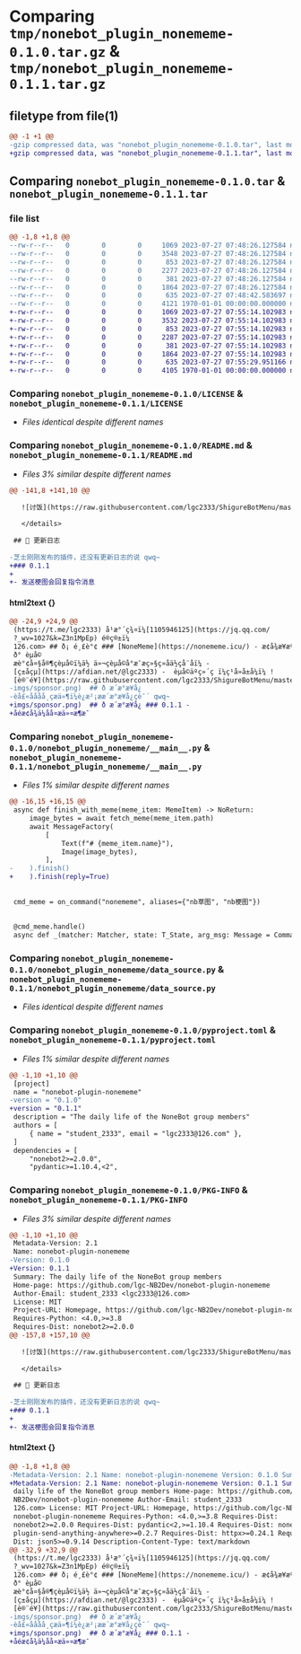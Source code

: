 # Comparing `tmp/nonebot_plugin_nonememe-0.1.0.tar.gz` & `tmp/nonebot_plugin_nonememe-0.1.1.tar.gz`

## filetype from file(1)

```diff
@@ -1 +1 @@
-gzip compressed data, was "nonebot_plugin_nonememe-0.1.0.tar", last modified: Thu Jul 27 07:48:42 2023, max compression
+gzip compressed data, was "nonebot_plugin_nonememe-0.1.1.tar", last modified: Thu Jul 27 07:55:29 2023, max compression
```

## Comparing `nonebot_plugin_nonememe-0.1.0.tar` & `nonebot_plugin_nonememe-0.1.1.tar`

### file list

```diff
@@ -1,8 +1,8 @@
--rw-r--r--   0        0        0     1069 2023-07-27 07:48:26.127584 nonebot_plugin_nonememe-0.1.0/LICENSE
--rw-r--r--   0        0        0     3548 2023-07-27 07:48:26.127584 nonebot_plugin_nonememe-0.1.0/README.md
--rw-r--r--   0        0        0      853 2023-07-27 07:48:26.127584 nonebot_plugin_nonememe-0.1.0/nonebot_plugin_nonememe/__init__.py
--rw-r--r--   0        0        0     2277 2023-07-27 07:48:26.127584 nonebot_plugin_nonememe-0.1.0/nonebot_plugin_nonememe/__main__.py
--rw-r--r--   0        0        0      381 2023-07-27 07:48:26.127584 nonebot_plugin_nonememe-0.1.0/nonebot_plugin_nonememe/config.py
--rw-r--r--   0        0        0     1864 2023-07-27 07:48:26.127584 nonebot_plugin_nonememe-0.1.0/nonebot_plugin_nonememe/data_source.py
--rw-r--r--   0        0        0      635 2023-07-27 07:48:42.583697 nonebot_plugin_nonememe-0.1.0/pyproject.toml
--rw-r--r--   0        0        0     4121 1970-01-01 00:00:00.000000 nonebot_plugin_nonememe-0.1.0/PKG-INFO
+-rw-r--r--   0        0        0     1069 2023-07-27 07:55:14.102983 nonebot_plugin_nonememe-0.1.1/LICENSE
+-rw-r--r--   0        0        0     3532 2023-07-27 07:55:14.102983 nonebot_plugin_nonememe-0.1.1/README.md
+-rw-r--r--   0        0        0      853 2023-07-27 07:55:14.102983 nonebot_plugin_nonememe-0.1.1/nonebot_plugin_nonememe/__init__.py
+-rw-r--r--   0        0        0     2287 2023-07-27 07:55:14.102983 nonebot_plugin_nonememe-0.1.1/nonebot_plugin_nonememe/__main__.py
+-rw-r--r--   0        0        0      381 2023-07-27 07:55:14.102983 nonebot_plugin_nonememe-0.1.1/nonebot_plugin_nonememe/config.py
+-rw-r--r--   0        0        0     1864 2023-07-27 07:55:14.102983 nonebot_plugin_nonememe-0.1.1/nonebot_plugin_nonememe/data_source.py
+-rw-r--r--   0        0        0      635 2023-07-27 07:55:29.951166 nonebot_plugin_nonememe-0.1.1/pyproject.toml
+-rw-r--r--   0        0        0     4105 1970-01-01 00:00:00.000000 nonebot_plugin_nonememe-0.1.1/PKG-INFO
```

### Comparing `nonebot_plugin_nonememe-0.1.0/LICENSE` & `nonebot_plugin_nonememe-0.1.1/LICENSE`

 * *Files identical despite different names*

### Comparing `nonebot_plugin_nonememe-0.1.0/README.md` & `nonebot_plugin_nonememe-0.1.1/README.md`

 * *Files 3% similar despite different names*

```diff
@@ -141,8 +141,10 @@
 
   ![讨饭](https://raw.githubusercontent.com/lgc2333/ShigureBotMenu/master/src/imgs/sponsor.png)
 
   </details>
 
 ## 📝 更新日志
 
-芝士刚刚发布的插件，还没有更新日志的说 qwq~
+### 0.1.1
+
+- 发送梗图会回复指令消息
```

#### html2text {}

```diff
@@ -24,9 +24,9 @@
 (https://t.me/lgc2333) å¹æ°´ç¾¤ï¼[1105946125](https://jq.qq.com/
 ?_wv=1027&k=Z3n1MpEp) é®ç®±ï¼
 126.com> ## ð¡ é¸£è°¢ ### [NoneMeme](https://nonememe.icu/) - æ¢å¾æ¥æº ##
 ð° èµå©
 æè°¢å¤§å®¶çèµå©ï¼ä½ ä»¬çèµå©å°æ¯æç»§ç»­åä½çå¨åï¼ -
 [ç±åçµ](https://afdian.net/@lgc2333) -  èµå©äºç»´ç ï¼ç¹å»å±å¼ï¼ !
 [è®¨é¥­](https://raw.githubusercontent.com/lgc2333/ShigureBotMenu/master/src/
-imgs/sponsor.png)  ## ð æ´æ°æ¥å¿
-èå£«åååå¸çæä»¶ï¼è¿æ²¡ææ´æ°æ¥å¿çè¯´ qwq~
+imgs/sponsor.png)  ## ð æ´æ°æ¥å¿ ### 0.1.1 -
+åéæ¢å¾ä¼åå¤æä»¤æ¶æ¯
```

### Comparing `nonebot_plugin_nonememe-0.1.0/nonebot_plugin_nonememe/__main__.py` & `nonebot_plugin_nonememe-0.1.1/nonebot_plugin_nonememe/__main__.py`

 * *Files 1% similar despite different names*

```diff
@@ -16,15 +16,15 @@
 async def finish_with_meme(meme_item: MemeItem) -> NoReturn:
     image_bytes = await fetch_meme(meme_item.path)
     await MessageFactory(
         [
             Text(f"# {meme_item.name}"),
             Image(image_bytes),
         ],
-    ).finish()
+    ).finish(reply=True)
 
 
 cmd_meme = on_command("nonememe", aliases={"nb草图", "nb梗图"})
 
 
 @cmd_meme.handle()
 async def _(matcher: Matcher, state: T_State, arg_msg: Message = CommandArg()):
```

### Comparing `nonebot_plugin_nonememe-0.1.0/nonebot_plugin_nonememe/data_source.py` & `nonebot_plugin_nonememe-0.1.1/nonebot_plugin_nonememe/data_source.py`

 * *Files identical despite different names*

### Comparing `nonebot_plugin_nonememe-0.1.0/pyproject.toml` & `nonebot_plugin_nonememe-0.1.1/pyproject.toml`

 * *Files 1% similar despite different names*

```diff
@@ -1,10 +1,10 @@
 [project]
 name = "nonebot-plugin-nonememe"
-version = "0.1.0"
+version = "0.1.1"
 description = "The daily life of the NoneBot group members"
 authors = [
     { name = "student_2333", email = "lgc2333@126.com" },
 ]
 dependencies = [
     "nonebot2>=2.0.0",
     "pydantic>=1.10.4,<2",
```

### Comparing `nonebot_plugin_nonememe-0.1.0/PKG-INFO` & `nonebot_plugin_nonememe-0.1.1/PKG-INFO`

 * *Files 3% similar despite different names*

```diff
@@ -1,10 +1,10 @@
 Metadata-Version: 2.1
 Name: nonebot-plugin-nonememe
-Version: 0.1.0
+Version: 0.1.1
 Summary: The daily life of the NoneBot group members
 Home-page: https://github.com/lgc-NB2Dev/nonebot-plugin-nonememe
 Author-Email: student_2333 <lgc2333@126.com>
 License: MIT
 Project-URL: Homepage, https://github.com/lgc-NB2Dev/nonebot-plugin-nonememe
 Requires-Python: <4.0,>=3.8
 Requires-Dist: nonebot2>=2.0.0
@@ -157,8 +157,10 @@
 
   ![讨饭](https://raw.githubusercontent.com/lgc2333/ShigureBotMenu/master/src/imgs/sponsor.png)
 
   </details>
 
 ## 📝 更新日志
 
-芝士刚刚发布的插件，还没有更新日志的说 qwq~
+### 0.1.1
+
+- 发送梗图会回复指令消息
```

#### html2text {}

```diff
@@ -1,8 +1,8 @@
-Metadata-Version: 2.1 Name: nonebot-plugin-nonememe Version: 0.1.0 Summary: The
+Metadata-Version: 2.1 Name: nonebot-plugin-nonememe Version: 0.1.1 Summary: The
 daily life of the NoneBot group members Home-page: https://github.com/lgc-
 NB2Dev/nonebot-plugin-nonememe Author-Email: student_2333
 126.com> License: MIT Project-URL: Homepage, https://github.com/lgc-NB2Dev/
 nonebot-plugin-nonememe Requires-Python: <4.0,>=3.8 Requires-Dist:
 nonebot2>=2.0.0 Requires-Dist: pydantic<2,>=1.10.4 Requires-Dist: nonebot-
 plugin-send-anything-anywhere>=0.2.7 Requires-Dist: httpx>=0.24.1 Requires-
 Dist: json5>=0.9.14 Description-Content-Type: text/markdown
@@ -32,9 +32,9 @@
 (https://t.me/lgc2333) å¹æ°´ç¾¤ï¼[1105946125](https://jq.qq.com/
 ?_wv=1027&k=Z3n1MpEp) é®ç®±ï¼
 126.com> ## ð¡ é¸£è°¢ ### [NoneMeme](https://nonememe.icu/) - æ¢å¾æ¥æº ##
 ð° èµå©
 æè°¢å¤§å®¶çèµå©ï¼ä½ ä»¬çèµå©å°æ¯æç»§ç»­åä½çå¨åï¼ -
 [ç±åçµ](https://afdian.net/@lgc2333) -  èµå©äºç»´ç ï¼ç¹å»å±å¼ï¼ !
 [è®¨é¥­](https://raw.githubusercontent.com/lgc2333/ShigureBotMenu/master/src/
-imgs/sponsor.png)  ## ð æ´æ°æ¥å¿
-èå£«åååå¸çæä»¶ï¼è¿æ²¡ææ´æ°æ¥å¿çè¯´ qwq~
+imgs/sponsor.png)  ## ð æ´æ°æ¥å¿ ### 0.1.1 -
+åéæ¢å¾ä¼åå¤æä»¤æ¶æ¯
```

